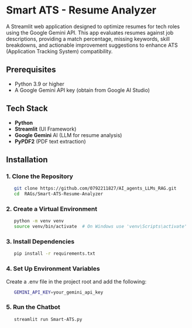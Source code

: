 # Smart ATS - Resume Analyzer
A Streamlit web application designed to optimize resumes for tech roles using the Google Gemini API. This app evaluates resumes against job descriptions, providing a match percentage, missing keywords, skill breakdowns, and actionable improvement suggestions to enhance ATS (Application Tracking System) compatibility.
## Prerequisites

* Python 3.9 or higher
* A Google Gemini API key (obtain from Google AI Studio)

## Tech Stack

* **Python**
* **Streamlit** (UI Framework)
* **Google Gemini** AI (LLM for resume analysis)
* **PyPDF2** (PDF text extraction)


## Installation
### 1. Clone the Repository
```bash
   git clone https://github.com/0792211827/AI_agents_LLMs_RAG.git
   cd  RAGs/Smart-ATS-Resume-Analyzer
```

### 2. Create a Virtual Environment
```bash
   python -m venv venv
   source venv/bin/activate  # On Windows use 'venv\Scripts\activate'
```
### 3. Install Dependencies
```bash
   pip install -r requirements.txt
```
### 4. Set Up Environment Variables
Create a .env file in the project root and add the following:
```bash
   GEMINI_API_KEY=your_gemini_api_key
```
### 5. Run the Chatbot
```bash
   streamlit run Smart-ATS.py 
```


